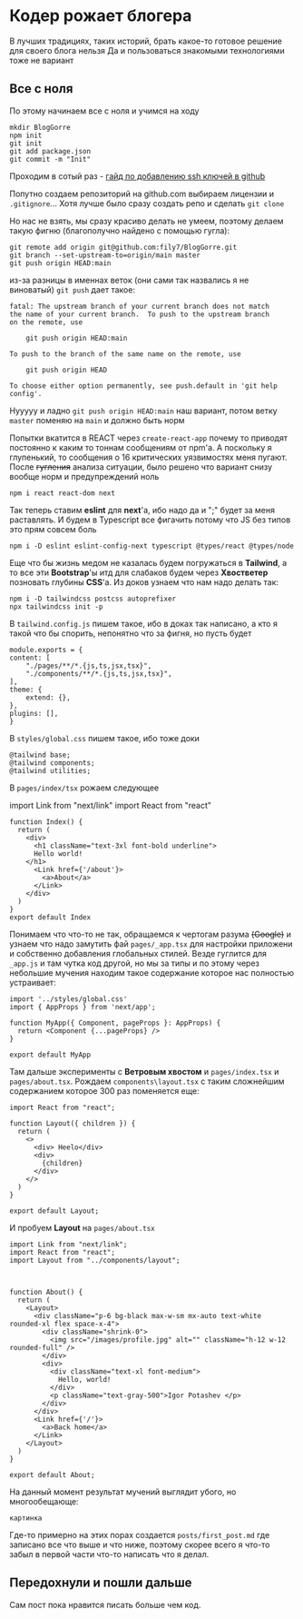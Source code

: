 # Кодер рожает блогера

В лучших традициях, таких историй, брать какое-то готовое решение для своего блога нельзя
Да и пользоваться знакомыми технологиями тоже не вариант

## Все с ноля

По этому начинаем все с ноля и учимся на ходу

    mkdir BlogGorre
    npm init
    git init
    git add package.json
    git commit -m "Init"

Проходим в сотый раз -  [гайд по добавлению ssh ключей в github](https://docs.github.com/en/authentication/connecting-to-github-with-ssh/adding-a-new-ssh-key-to-your-github-account)

Попутно создаем репозиторий на github.com выбираем лицензии и `.gitignore`... Хотя лучше было сразу создать репо и сделать `git clone`

Но нас не взять, мы сразу красиво делать не умеем, поэтому делаем такую фигню (благополучно найдено с помощью гугла):

    git remote add origin git@github.com:fily7/BlogGorre.git
    git branch --set-upstream-to=origin/main master
    git push origin HEAD:main

из-за разницы в именнах веток (они сами так назвались я не виноватый) `git push` дает такое:

    fatal: The upstream branch of your current branch does not match
    the name of your current branch.  To push to the upstream branch
    on the remote, use

        git push origin HEAD:main

    To push to the branch of the same name on the remote, use

        git push origin HEAD

    To choose either option permanently, see push.default in 'git help config'.

Нууууу и ладно `git push origin HEAD:main` наш вариант, потом ветку `master` поменяю на `main` и должно быть норм

Попытки вкатится в REACT через `create-react-app` почему то приводят постоянно к каким то тоннам сообщениям от npm'a. А поскольку я глупенький, то сообщения о 16 критических уязвимостях меня пугают. После ~~гугления~~ анализа ситуации, было решено что вариант снизу вообще норм и предупреждений ноль

    npm i react react-dom next

Так теперь ставим **eslint** для **next**'a, ибо надо да и ";" будет за меня раставлять. И будем в Typescript все фигачить потому что JS без типов это прям совсем боль

    npm i -D eslint eslint-config-next typescript @types/react @types/node

Еще что бы жизнь медом не казалась будем погружаться в **Tailwind**, а то все эти **Bootstrap**'ы итд для слабаков будем через **Хвостветер** позновать глубины **CSS**'а. Из доков узнаем что нам надо делать так:

    npm i -D tailwindcss postcss autoprefixer
    npx tailwindcss init -p

В `tailwind.config.js` пишем такое, ибо в доках так написано, а кто я такой что бы спорить, непонятно что за фигня, но пусть будет

    module.exports = {
    content: [
        "./pages/**/*.{js,ts,jsx,tsx}",
        "./components/**/*.{js,ts,jsx,tsx}",
    ],
    theme: {
        extend: {},
    },
    plugins: [],
    }

В `styles/global.css` пишем такое, ибо тоже доки

    @tailwind base;
    @tailwind components;
    @tailwind utilities;

В `pages/index/tsx` рожаем следующее

import Link from "next/link"
import React from "react"

    function Index() {
      return (
        <div>
          <h1 className="text-3xl font-bold underline">
          Hello world!
        </h1>
          <Link href={'/about'}>
            <a>About</a>
          </Link>
        </div>
      )
    }
    export default Index

Понимаем что что-то не так, обращаемся к чертогам разума ~~(Google)~~ и узнаем что надо замутить фай `pages/_app.tsx` для настройки приложени и собственно добавления глобальных стилей. Везде гуглится для `_app.js` и там чутка код другой, но мы за типы и по этому через небольшие мучения находим такое содержание которое нас полностью устраивает:

    import '../styles/global.css'
    import { AppProps } from 'next/app';

    function MyApp({ Component, pageProps }: AppProps) {
      return <Component {...pageProps} />
    }

    export default MyApp

Там дальше эксперименты с **Ветровым хвостом** и `pages/index.tsx` и `pages/about.tsx`. Рождаем `components\layout.tsx` с таким сложнейшим содержанием которое 300 раз поменяется еще:

    import React from "react";

    function Layout({ children }) {
      return (
        <>
          <div> Heelo</div>
          <div>
            {children}
          </div>
        </>
      )
    }

    export default Layout;

И пробуем **Layout** на `pages/about.tsx`

    import Link from "next/link";
    import React from "react";
    import Layout from "../components/layout";



    function About() {
      return (
        <Layout>
          <div className="p-6 bg-black max-w-sm mx-auto text-white rounded-xl flex space-x-4">
            <div className="shrink-0">
              <img src="/images/profile.jpg" alt="" className="h-12 w-12 rounded-full" />
            </div>
            <div>
              <div className="text-xl font-medium">
                Hello, world!
              </div>
              <p className="text-gray-500">Igor Potashev </p>
            </div>
          </div>
          <Link href={'/'}>
            <a>Back home</a>
          </Link>
        </Layout>
      )
    }

    export default About;

На данный момент результат мучений выглядит убого, но многообещающе:

    картинка

Где-то примерно на этих порах создается `posts/first_post.md` где записано все что выше и что ниже, поэтому скорее всего я что-то забыл в первой части что-то написать что я делал.

## Передохнули и пошли дальше

Сам пост пока нравится писать больше чем код.